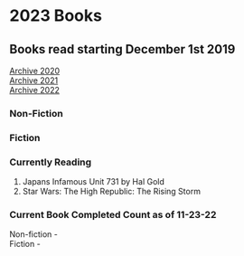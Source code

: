 # 2023 Books

## Books read starting December 1st 2019
[Archive 2020](https://github.com/Tsukiyonocm/Reading-List/blob/main/README-2020.md)\
[Archive 2021](https://github.com/Tsukiyonocm/Reading-List/blob/main/README-2021.md)\
[Archive 2022](https://github.com/Tsukiyonocm/Reading-List/blob/main/README-2022.md)

### Non-Fiction


### Fiction



### Currently Reading

1.	Japans Infamous Unit 731 by Hal Gold
2.	Star Wars: The High Republic: The Rising Storm

### Current Book Completed Count as of 11-23-22

Non-fiction - \
Fiction - 






